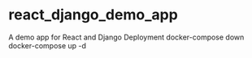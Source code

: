 # react_django_demo_app
A demo app for React and Django Deployment
docker-compose down
docker-compose up -d
